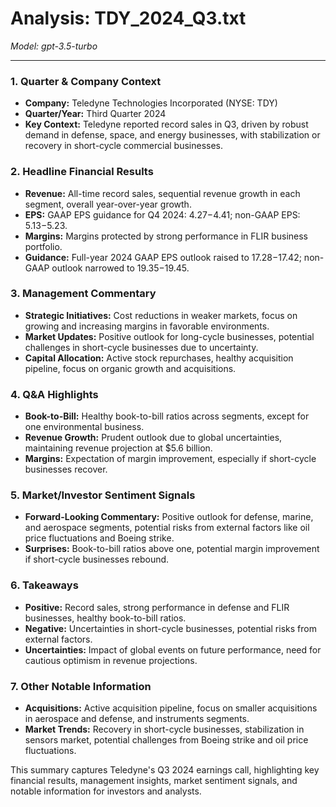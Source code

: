 # Analysis: TDY_2024_Q3.txt

*Model: gpt-3.5-turbo*

---

### 1. Quarter & Company Context
- **Company:** Teledyne Technologies Incorporated (NYSE: TDY)
- **Quarter/Year:** Third Quarter 2024
- **Key Context:** Teledyne reported record sales in Q3, driven by robust demand in defense, space, and energy businesses, with stabilization or recovery in short-cycle commercial businesses.

### 2. Headline Financial Results
- **Revenue:** All-time record sales, sequential revenue growth in each segment, overall year-over-year growth.
- **EPS:** GAAP EPS guidance for Q4 2024: $4.27-$4.41; non-GAAP EPS: $5.13-$5.23.
- **Margins:** Margins protected by strong performance in FLIR business portfolio.
- **Guidance:** Full-year 2024 GAAP EPS outlook raised to $17.28-$17.42; non-GAAP outlook narrowed to $19.35-$19.45.

### 3. Management Commentary
- **Strategic Initiatives:** Cost reductions in weaker markets, focus on growing and increasing margins in favorable environments.
- **Market Updates:** Positive outlook for long-cycle businesses, potential challenges in short-cycle businesses due to uncertainty.
- **Capital Allocation:** Active stock repurchases, healthy acquisition pipeline, focus on organic growth and acquisitions.

### 4. Q&A Highlights
- **Book-to-Bill:** Healthy book-to-bill ratios across segments, except for one environmental business.
- **Revenue Growth:** Prudent outlook due to global uncertainties, maintaining revenue projection at $5.6 billion.
- **Margins:** Expectation of margin improvement, especially if short-cycle businesses recover.

### 5. Market/Investor Sentiment Signals
- **Forward-Looking Commentary:** Positive outlook for defense, marine, and aerospace segments, potential risks from external factors like oil price fluctuations and Boeing strike.
- **Surprises:** Book-to-bill ratios above one, potential margin improvement if short-cycle businesses rebound.

### 6. Takeaways
- **Positive:** Record sales, strong performance in defense and FLIR businesses, healthy book-to-bill ratios.
- **Negative:** Uncertainties in short-cycle businesses, potential risks from external factors.
- **Uncertainties:** Impact of global events on future performance, need for cautious optimism in revenue projections.

### 7. Other Notable Information
- **Acquisitions:** Active acquisition pipeline, focus on smaller acquisitions in aerospace and defense, and instruments segments.
- **Market Trends:** Recovery in short-cycle businesses, stabilization in sensors market, potential challenges from Boeing strike and oil price fluctuations.

This summary captures Teledyne's Q3 2024 earnings call, highlighting key financial results, management insights, market sentiment signals, and notable information for investors and analysts.